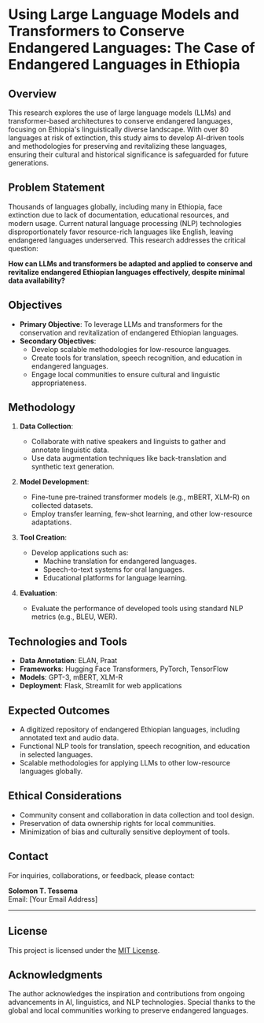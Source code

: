 # Using Large Language Models and Transformers to Conserve Endangered Languages: The Case of Endangered Languages in Ethiopia

## Overview
This research explores the use of large language models (LLMs) and transformer-based architectures to conserve endangered languages, focusing on Ethiopia's linguistically diverse landscape. With over 80 languages at risk of extinction, this study aims to develop AI-driven tools and methodologies for preserving and revitalizing these languages, ensuring their cultural and historical significance is safeguarded for future generations.

## Problem Statement
Thousands of languages globally, including many in Ethiopia, face extinction due to lack of documentation, educational resources, and modern usage. Current natural language processing (NLP) technologies disproportionately favor resource-rich languages like English, leaving endangered languages underserved. This research addresses the critical question:

**How can LLMs and transformers be adapted and applied to conserve and revitalize endangered Ethiopian languages effectively, despite minimal data availability?**

## Objectives
- **Primary Objective**: To leverage LLMs and transformers for the conservation and revitalization of endangered Ethiopian languages.
- **Secondary Objectives**:
  - Develop scalable methodologies for low-resource languages.
  - Create tools for translation, speech recognition, and education in endangered languages.
  - Engage local communities to ensure cultural and linguistic appropriateness.

## Methodology
1. **Data Collection**:
   - Collaborate with native speakers and linguists to gather and annotate linguistic data.
   - Use data augmentation techniques like back-translation and synthetic text generation.

2. **Model Development**:
   - Fine-tune pre-trained transformer models (e.g., mBERT, XLM-R) on collected datasets.
   - Employ transfer learning, few-shot learning, and other low-resource adaptations.

3. **Tool Creation**:
   - Develop applications such as:
     - Machine translation for endangered languages.
     - Speech-to-text systems for oral languages.
     - Educational platforms for language learning.

4. **Evaluation**:
   - Evaluate the performance of developed tools using standard NLP metrics (e.g., BLEU, WER).

## Technologies and Tools
- **Data Annotation**: ELAN, Praat
- **Frameworks**: Hugging Face Transformers, PyTorch, TensorFlow
- **Models**: GPT-3, mBERT, XLM-R
- **Deployment**: Flask, Streamlit for web applications

## Expected Outcomes
- A digitized repository of endangered Ethiopian languages, including annotated text and audio data.
- Functional NLP tools for translation, speech recognition, and education in selected languages.
- Scalable methodologies for applying LLMs to other low-resource languages globally.

## Ethical Considerations
- Community consent and collaboration in data collection and tool design.
- Preservation of data ownership rights for local communities.
- Minimization of bias and culturally sensitive deployment of tools.

## Contact
For inquiries, collaborations, or feedback, please contact:

**Solomon T. Tessema**  
Email: [Your Email Address]  

---

## License
This project is licensed under the [MIT License](LICENSE).  

## Acknowledgments
The author acknowledges the inspiration and contributions from ongoing advancements in AI, linguistics, and NLP technologies. Special thanks to the global and local communities working to preserve endangered languages.
